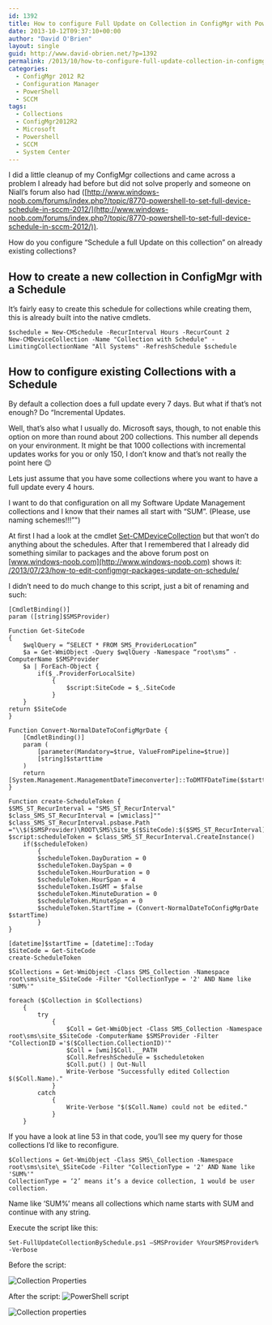 ```yaml
---
id: 1392
title: How to configure Full Update on Collection in ConfigMgr with Powershell
date: 2013-10-12T09:37:10+00:00
author: "David O'Brien"
layout: single
guid: http://www.david-obrien.net/?p=1392
permalink: /2013/10/how-to-configure-full-update-collection-in-configmgr-with-powershell/
categories:
  - ConfigMgr 2012 R2
  - Configuration Manager
  - PowerShell
  - SCCM
tags:
  - Collections
  - ConfigMgr2012R2
  - Microsoft
  - Powershell
  - SCCM
  - System Center
---
```

I did a little cleanup of my ConfigMgr collections and came across a problem I already had before but did not solve properly and someone on Niall’s forum also had ([http://www.windows-noob.com/forums/index.php?/topic/8770-powershell-to-set-full-device-schedule-in-sccm-2012/](http://www.windows-noob.com/forums/index.php?/topic/8770-powershell-to-set-full-device-schedule-in-sccm-2012/)).

How do you configure “Schedule a full Update on this collection” on already existing collections?

## How to create a new collection in ConfigMgr with a Schedule

It’s fairly easy to create this schedule for collections while creating them, this is already built into the native cmdlets.

```
$schedule = New-CMSchedule -RecurInterval Hours -RecurCount 2
New-CMDeviceCollection -Name "Collection with Schedule" -LimitingCollectionName "All Systems" -RefreshSchedule $schedule
```

## How to configure existing Collections with a Schedule

By default a collection does a full update every 7 days. But what if that’s not enough? Do “Incremental Updates.

Well, that’s also what I usually do. Microsoft says, though, to not enable this option on more than round about 200 collections. This number all depends on your environment. It might be that 1000 collections with incremental updates works for you or only 150, I don’t know and that’s not really the point here 😉

Lets just assume that you have some collections where you want to have a full update every 4 hours.

I want to do that configuration on all my Software Update Management collections and I know that their names all start with “SUM”. (Please, use naming schemes!!!”")

At first I had a look at the cmdlet [Set-CMDeviceCollection](http://technet.microsoft.com/en-us/library/jj821878(v=sc.10).aspx) but that won’t do anything about the schedules. After that I remembered that I already did something similar to packages and the above forum post on [www.windows-noob.com](http://www.windows-noob.com) shows it: [/2013/07/23/how-to-edit-configmgr-packages-update-on-schedule/](/2013/07/23/how-to-edit-configmgr-packages-update-on-schedule/)

I didn’t need to do much change to this script, just a bit of renaming and such:

```
[CmdletBinding()]
param ([string]$SMSProvider)

Function Get-SiteCode
{
    $wqlQuery = “SELECT * FROM SMS_ProviderLocation”
    $a = Get-WmiObject -Query $wqlQuery -Namespace “root\sms” -ComputerName $SMSProvider
    $a | ForEach-Object {
        if($_.ProviderForLocalSite)
            {
                $script:SiteCode = $_.SiteCode
            }
    }
return $SiteCode
}

Function Convert-NormalDateToConfigMgrDate {
    [CmdletBinding()]
    param (
        [parameter(Mandatory=$true, ValueFromPipeline=$true)]
        [string]$starttime
    )
    return [System.Management.ManagementDateTimeconverter]::ToDMTFDateTime($starttime)
}

Function create-ScheduleToken {
$SMS_ST_RecurInterval = "SMS_ST_RecurInterval"
$class_SMS_ST_RecurInterval = [wmiclass]""
$class_SMS_ST_RecurInterval.psbase.Path ="\\$($SMSProvider)\ROOT\SMS\Site_$($SiteCode):$($SMS_ST_RecurInterval)"
$script:scheduleToken = $class_SMS_ST_RecurInterval.CreateInstance()
    if($scheduleToken)
        {
        $scheduleToken.DayDuration = 0
        $scheduleToken.DaySpan = 0
        $scheduleToken.HourDuration = 0
        $scheduleToken.HourSpan = 4
        $scheduleToken.IsGMT = $false
        $scheduleToken.MinuteDuration = 0
        $scheduleToken.MinuteSpan = 0
        $scheduleToken.StartTime = (Convert-NormalDateToConfigMgrDate $startTime)
        }
}

[datetime]$startTime = [datetime]::Today
$SiteCode = Get-SiteCode
create-ScheduleToken

$Collections = Get-WmiObject -Class SMS_Collection -Namespace root\sms\site_$SiteCode -Filter "CollectionType = '2' AND Name like 'SUM%'"

foreach ($Collection in $Collections)
    {
        try
            {
                $Coll = Get-WmiObject -Class SMS_Collection -Namespace root\sms\site_$SiteCode -ComputerName $SMSProvider -Filter "CollectionID ='$($Collection.CollectionID)'"
                $Coll = [wmi]$Coll.__PATH
                $Coll.RefreshSchedule = $scheduletoken
                $Coll.put() | Out-Null
                Write-Verbose "Successfully edited Collection $($Coll.Name)."
            }
        catch
            {
                Write-Verbose "$($Coll.Name) could not be edited."
            }
    }
```

If you have a look at line 53 in that code, you’ll see my query for those collections I’d like to reconfigure.

```
$Collections = Get-WmiObject -Class SMS\_Collection -Namespace root\sms\site\_$SiteCode -Filter "CollectionType = '2' AND Name like 'SUM%'"
CollectionType = ‘2’ means it’s a device collection, 1 would be user collection.
```

Name like ‘SUM%’ means all collections which name starts with SUM and continue with any string.

Execute the script like this:

`Set-FullUpdateCollectionBySchedule.ps1 –SMSProvider %YourSMSProvider% -Verbose`

Before the script:

![Collection Properties](/media/2013/10/image6.png)

After the script:
![PowerShell script](/media/2013/10/image7.png)

![Collection properties](/media/2013/10/image8.png)
